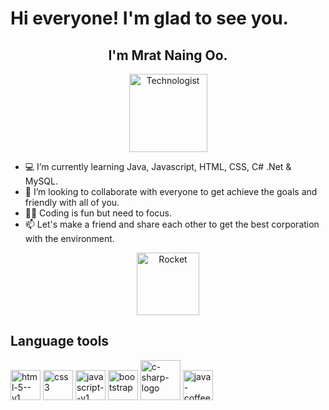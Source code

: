 # Hi everyone! I'm glad to see you.

<h2 align="center">I'm Mrat Naing Oo.</h2>

<p align="center">
<img src="https://raw.githubusercontent.com/Tarikul-Islam-Anik/Animated-Fluent-Emojis/master/Emojis/People/Technologist.png" alt="Technologist" width="125" height="125" text-align="center"/>
</p>


- 💻 I’m currently learning Java, Javascript, HTML, CSS, C# .Net & MySQL. 
- 💞️ I’m looking to collaborate with everyone to get achieve the goals and friendly with all of you. 
- 👨‍💻 Coding is fun but need to focus.
- 📫 Let's make a friend and share each other to get the best corporation with the environment.

<p align="center">
<img src="https://raw.githubusercontent.com/Tarikul-Islam-Anik/Animated-Fluent-Emojis/master/Emojis/Travel%20and%20places/Rocket.png" alt="Rocket" width="100" height="100" text-align="center" />
</p>

<h2>Language tools</h2>
<p>
  <img width="48" height="48" src="https://img.icons8.com/color/48/html-5--v1.png" alt="html-5--v1"/> <img width="48" height="48" src="https://img.icons8.com/color/48/css3.png" alt="css3"/> <img width="48" height="48" src="https://img.icons8.com/color/48/javascript--v1.png" alt="javascript--v1"/> <img width="48" height="48" src="https://img.icons8.com/color-glass/48/bootstrap.png" alt="bootstrap"/> <img width="64" height="64" src="https://img.icons8.com/nolan/64/c-sharp-logo.png" alt="c-sharp-logo"/> <img width="48" height="48" src="https://img.icons8.com/color/48/java-coffee-cup-logo--v1.png" alt="java-coffee-cup-logo--v1"/>
</p>
<!---
MratRikzil/MratRikzil is a ✨ special ✨ repository because its `README.md` (this file) appears on your GitHub profile.
You can click the Preview link to take a look at your changes.
--->
